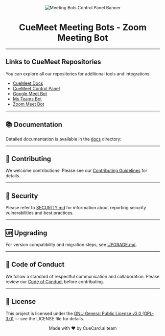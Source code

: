 <div align="center">
  <img src="https://i.postimg.cc/FRLZLSSF/Banner.png" alt="Meeting Bots Control Panel Banner" />
  <h1>CueMeet Meeting Bots - Zoom Meeting Bot</h1>
</div>

---

## Links to CueMeet Repositories

You can explore all our repositories for additional tools and integrations:

<ul>
  <li><a href="https://github.com/CueMeet/cuemeet-documentation" target="_blank">CueMeet Docs</a></li>
  <li><a href="https://github.com/CueMeet/Meeting-Bots-Control-Panel" target="_blank">CueMeet Control Panel</a></li>
  <li><a href="https://github.com/CueMeet/cuemeet-google-bot" target="_blank">Google Meet Bot</a></li>
    <li><a href="https://github.com/CueMeet/cuemeet-teams-bot" target="_blank">Ms Teams Bot</a></li>
    <li><a href="https://github.com/CueMeet/cuemeet-zoom-bot" target="_blank">Zoom Meet Bot</a></li>
</ul>

---

## 📚 Documentation

Detailed documentation is available in the [docs](https://cuemeet.github.io/cuemeet-documentation/docs/zoom-bot) directory:

---

## 🤝 Contributing

We welcome contributions! Please see our [Contributing Guidelines](./CONTRIBUTING.md) for details.

---

## 🔐 Security

Please refer to [SECURITY.md](./SECURITY.md) for information about reporting security vulnerabilities and best practices.

---

## 🆙 Upgrading

For version compatibility and migration steps, see [UPGRADE.md](./UPGRADE.md).

---

## 📜 Code of Conduct

We follow a standard of respectful communication and collaboration. Please review our [Code of Conduct](./CODE_OF_CONDUCT.md) before contributing.

---

## 📝 License

This project is licensed under the [GNU General Public License v3.0 (GPL-3.0)](LICENSE)  — see the LICENSE file for details.

<div align="center">
  Made with ❤️ by CueCard.ai team
</div>